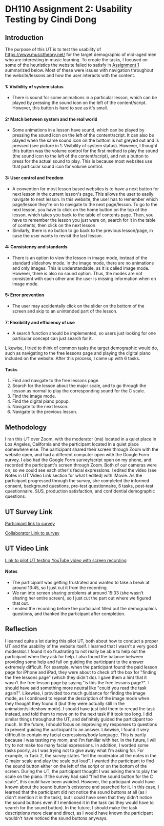 # DH110 Assignment 2: Usability Testing by Cindi Dong

## Introduction
The purpose of this UT is to test the usability of https://www.musictheory.net/ for the target demographic of mid-aged men who are interesting in music learning. To create the tasks, I focused on some of the heuristics the website failed to satisfy in [Assignment 1](https://github.com/cindidong/DH110/tree/main/Assignments/1) summarized below. Most of these were issues with navigation throughout the website/lessons and how the user interacts with the content. 

#### 1: Visibility of system status
- There is sound for some animations in a particular lesson, which can be played by pressing the sound icon on the left of the content/script. However, this button is hard to see as it's small.

#### 2: Match between system and the real world
- Some animations in a lesson have sound, which can be played by pressing the sound icon on the left of the content/script. It can also be played when the same sound icon on the bottom is not greyed out and is pressed (see picture in 1: Visibility of system status). However, I thought this button was the volume control for the first method to play the sound (the sound icon to the left of the content/script), and not a button to press for the actual sound to play. This is because most websites use that particular sound icon for volume control.

#### 3: User control and freedom
- A convention for most lesson based websites is to have a next button for next lesson in the current lesson's page. This allows the user to easily navigate to next lesson. In this website, the user has to remember which page/lesson they're on to navigate to the next page/lesson. To go to the next lesson, you have to click on the home button on the top of the lesson, which takes you back to the table of contents page. Then, you have to remember the lesson you just were on, search for it in the table of contents, then click on the next lesson.
- Similarly, there is no button to go back to the previous lesson/page, in case the user wants to revisit the last lesson.

#### 4: Consistency and standards
- There is an option to view the lesson in image mode, instead of the standard slideshow mode. In the image mode, there are no animations and only images. This is understandable, as it is called image mode. However, there is also no sound option. Thus, the modes are not consistent with each other and the user is missing information when on image mode.

#### 5: Error prevention
- The user may accidentally click on the slider on the bottom of the screen and skip to an unintended part of the lesson.

#### 7: Flexibility and efficiency of use
- A search function should be implemented, so users just looking for one particular concept can just search for it.

Likewise, I tried to think of common tasks the target demographic would do, such as navigating to the free lessons page and playing the digital piano included on the website. After this process, I came up with 6 tasks.

#### Tasks
1. Find and navigate to the free lessons page. 
2. Search for the lesson about the major scale, and to go through the lesson as normal to play the corresponding sound for the C scale. 
3. Find the image mode. 
4. Find the digital piano popup. 
5. Navigate to the next lesson. 
6. Navigate to the previous lesson.

## Methodology
I ran this UT over Zoom, with the moderator (me) located in a quiet place in Los Angeles, California and the participant located in a quiet place somewhere else. The participant shared their screen through Zoom with the website open, and had a different computer open with the Google Form survey. I also had the Google Form survey/script open on my phone, and recorded the participant's screen through Zoom. Both of our cameras were on, so we could see each other's facial expressions. I edited the video (see Notes in UT Video Link section for what I edited) with iMovie. As the participant progressed through the survey, she completed the informed consent, background questions, pre-test questionnaire, 6 tasks, post-test questionnaire, SUS, production satisfaction, and confidential demographic questions.

## UT Survey Link
[Participant link to survey](https://forms.gle/Q8WH9w9curxn34UU9)

[Collaborator Link to survey](https://docs.google.com/forms/d/1P16lFUrZ5R9X-d3CkkdshL4UVUTuAK8UzyUDYbzs3rU/edit?usp=sharing)

## UT Video Link
[Link to pilot UT testing YouTube video with screen recording](https://youtu.be/VfO5F0VYkOY)

#### Notes
- The participant was getting frustrated and wanted to take a break at around 13:45, so I just cut it from the recording.
- We ran into screen sharing problems at around 15:33 (she wasn't sharing her entire screen), so I just cut the part out where we figured that out.
- I ended the recording before the participant filled out the demographics questions, and thanked the participant after completion.

## Reflection
I learned quite a lot during this pilot UT, both about how to conduct a proper UT and the usability of the website itself. I learned that I wasn't a very good moderator. I found it so frustrating to not really be able to help out the participant when they ask for help. I also found the balance between providing some help and full on guiding the participant to the answer extremely difficult. For example, when the participant found the paid lesson page for iPhone and iPad, they were about to check off the box for "finding the free lessons page" (which they didn't do). I gave them a hint that it wasn't the free lesson page by saying "is this the free lessons page?". I should have said something more neutral like "could you read the task again?". Likewise, I provided too much guidance for finding the image mode, as I continued to repeat the description of the image mode when they thought they found it (but they were actually still in the animation/slideshow mode). I should have just told them to reread the task instead, and told them to move on to the next task if it took too long. I did similar things throughout the UT, and definitely guided the participant too much. In the future, I should focus on improving my responses to questions to prevent guiding the participant to an answer. Likewise, I found it very difficult to contain my facial expressions/body language. This is partly because I was testing my mom, and I'm familiar with her. In the future, I will try to not make too many facial expressions. In addition, I worded some tasks poorly, as I was trying not to give away what I'm asking for. For example, in Task 2, the survey states "tell the moderator all the notes in the C major scale and play the scale out loud". I wanted the participant to find the sound button either on the left of the script or on the bottom of the screen. During the UT, the participant thought I was asking them to play the scale on the piano. If the survey had said "find the sound button for the C scale", this could have been avoided. However, the participant would have known about the sound button's existence and searched for it. In this case, I learned that the participant did not notice the sound buttons at all (as I didn't mention it in the task), but I could have seen that they didn't notice the sound buttons even if I mentioned it in the task (as they would have to search for the sound button). In the future, I should make the task descriptions more clear and direct, as I would have known the participant wouldn't have noticed the sound buttons anyways.
